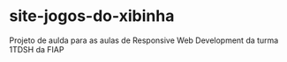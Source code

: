 # site-jogos-do-xibinha
Projeto de aulda para as aulas de Responsive Web Development da turma 1TDSH da FIAP
